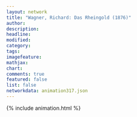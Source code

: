 ```yaml
---
layout: network
title: "Wagner, Richard: Das Rheingold (1876)"
author:
description:
headline:
modified:
category:
tags:
imagefeature: 
mathjax: 
chart: 
comments: true
featured: false
list: false
networkdata: animation317.json
---
```

{% include animation.html %}
